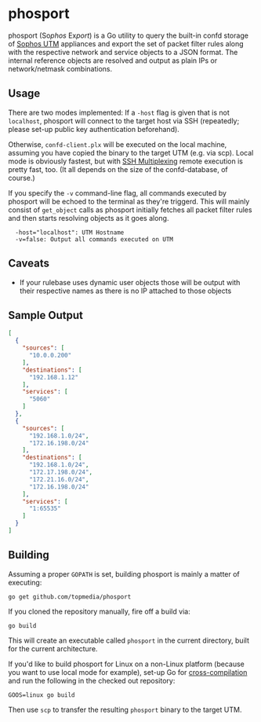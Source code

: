 # phosport

phosport (So*phos* Ex*port*) is a Go utility to query the built-in confd storage of [Sophos UTM](https://www.sophos.com/en-us/products/unified-threat-management.aspx) appliances and export 
the set of packet filter rules along with the respective network and service objects to a JSON format. The internal
reference objects are resolved and output as plain IPs or network/netmask combinations. 

## Usage

There are two modes implemented: If a `-host` flag is given that is not `localhost`, phosport will connect to the
target host via SSH (repeatedly; please set-up public key authentication beforehand).

Otherwise, `confd-client.plx` will be executed on the local machine, assuming you have copied the binary to the target UTM (e.g.
via scp). Local mode is obviously fastest, but with [SSH Multiplexing](http://en.wikibooks.org/wiki/OpenSSH/Cookbook/Multiplexing) remote execution is pretty fast, too. (It all depends on the size of the confd-database, of course.)

If you specify the `-v` command-line flag, all commands executed by phosport will be echoed to the terminal as they're triggerd. This will mainly consist of `get_object` calls as phosport initially fetches all packet filter rules and then starts resolving objects as it goes along.

~~~
  -host="localhost": UTM Hostname
  -v=false: Output all commands executed on UTM
~~~

## Caveats

* If your rulebase uses dynamic user objects those will be output with their respective names as there is no IP attached to those objects

## Sample Output

~~~json
[
  {
    "sources": [
      "10.0.0.200"
    ],
    "destinations": [
      "192.168.1.12"
    ],
    "services": [
      "5060"
    ]
  },
  {
    "sources": [
      "192.168.1.0/24",
      "172.16.198.0/24"
    ],
    "destinations": [
      "192.168.1.0/24",
      "172.17.198.0/24",
      "172.21.16.0/24",
      "172.16.198.0/24"
    ],
    "services": [
      "1:65535"
    ]
  }
]
  ~~~

## Building

Assuming a proper `GOPATH` is set, building phosport is mainly a matter of executing:

~~~
go get github.com/topmedia/phosport
~~~

If you cloned the repository manually, fire off a build via:

~~~
go build
~~~

This will create an executable called `phosport` in the current directory, built for the current architecture. 

If you'd like to build phosport for Linux on a non-Linux platform (because you want to use local mode for example), set-up 
Go for [cross-compilation](http://dave.cheney.net/2015/03/03/cross-compilation-just-got-a-whole-lot-better-in-go-1-5) and
run the following in the checked out repository:

~~~
GOOS=linux go build
~~~

Then use `scp` to transfer the resulting `phosport` binary to the target UTM.
